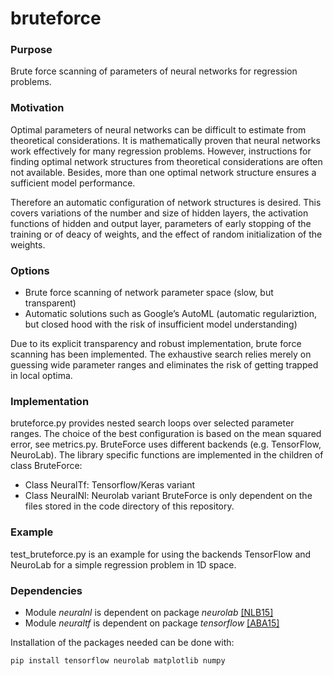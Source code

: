 # bruteforce

### Purpose
Brute force scanning of parameters of neural networks for regression problems.

### Motivation
Optimal parameters of neural networks can be difficult to estimate from theoretical considerations. It is mathematically proven that neural networks work effectively for many regression problems.
However, instructions for finding optimal network structures from theoretical considerations are often not available. Besides, more than one optimal network structure ensures a sufficient model performance. 

Therefore an automatic configuration of network structures is desired. This covers variations of the number and size of hidden layers, the activation functions of hidden and output layer, 
parameters of early stopping of the training or of deacy of weights, and the effect of random initialization of the weights.   

### Options
- Brute force scanning of network parameter space (slow, but transparent) 
- Automatic solutions such as Google’s AutoML (automatic regulariztion, but closed hood with the risk of insufficient model understanding)

Due to its explicit transparency and robust implementation, brute force scanning has been implemented. The exhaustive search relies merely on guessing wide parameter ranges and eliminates the risk of getting trapped in local optima.

### Implementation
bruteforce.py provides nested search loops over selected parameter ranges. The choice of the best configuration is based on the mean squared error, see metrics.py.
BruteForce uses different backends (e.g. TensorFlow, NeuroLab). The library specific functions are implemented in the children of class BruteForce:
- Class NeuralTf: Tensorflow/Keras variant
- Class NeuralNl: Neurolab variant
BruteForce is only dependent on the files stored in the code directory of this repository.

### Example
test_bruteforce.py is an example for using the backends TensorFlow and NeuroLab for a simple regression problem in 1D space.  

### Dependencies
- Module _neuralnl_ is dependent on package _neurolab_ [[NLB15]](https://github.com/dwweiss/grayboxes/wiki/References#nlb15)
- Module _neuraltf_ is dependent on package _tensorflow_ [[ABA15]](https://github.com/dwweiss/grayboxes/wiki/References#aba15)

Installation of the packages needed can be done with: 

    pip install tensorflow neurolab matplotlib numpy

